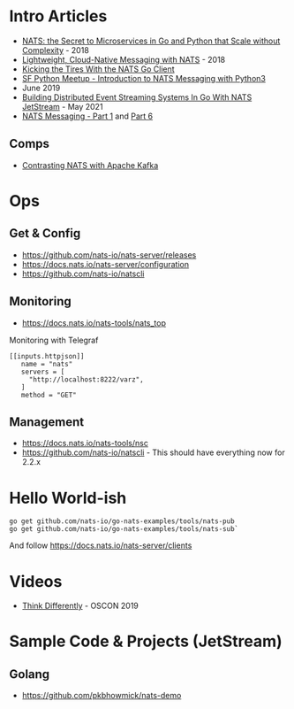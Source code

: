 # Intro Articles
- [NATS: the Secret to Microservices in Go and Python that Scale without Complexity](https://hansonkd.medium.com/nats-the-secret-to-microservices-in-go-and-python-that-scale-without-complexity-620f7ca66cc1) - 2018
- [Lightweight, Cloud-Native Messaging with NATS](https://medium.com/capital-one-tech/lightweight-cloud-native-messaging-with-nats-ad730ca2becf) - 2018
- [Kicking the Tires With the NATS Go Client](https://oswalt.dev/2019/09/kicking-the-tires-with-the-nats-go-client/)
- [SF Python Meetup - Introduction to NATS Messaging with Python3](https://www.slideshare.net/wallyqs/sf-python-meetup-introduction-to-nats-messaging-with-python3k)
- June 2019
- [Building Distributed Event Streaming Systems In Go With NATS JetStream](https://shijuvar.medium.com/building-distributed-event-streaming-systems-in-go-with-nats-jetstream-3938e6dc7a13) - May 2021
- [NATS Messaging - Part 1](https://choria.io/blog/post/2020/03/23/nats_patterns_1/) and [Part 6](https://choria.io/blog/post/2020/03/30/nats_patterns_6/)

## Comps
- [Contrasting NATS with Apache Kafka](https://itnext.io/contrasting-nats-with-apache-kafka-1d3bdb9aa767)

# Ops
## Get & Config
- https://github.com/nats-io/nats-server/releases
- https://docs.nats.io/nats-server/configuration
- https://github.com/nats-io/natscli

## Monitoring
- https://docs.nats.io/nats-tools/nats_top

Monitoring with Telegraf

```
[[inputs.httpjson]]
   name = "nats"
   servers = [
     "http://localhost:8222/varz",
   ]
   method = "GET"
```

## Management
- https://docs.nats.io/nats-tools/nsc
- https://github.com/nats-io/natscli - This should have everything now for 2.2.x

# Hello World-ish

```
go get github.com/nats-io/go-nats-examples/tools/nats-pub
go get github.com/nats-io/go-nats-examples/tools/nats-sub`
```

And follow https://docs.nats.io/nats-server/clients

# Videos
- [Think Differently](https://www.youtube.com/watch?v=ud-cdirF8OA) - OSCON 2019


# Sample Code & Projects (JetStream)
## Golang
- https://github.com/pkbhowmick/nats-demo
